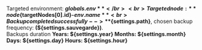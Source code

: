 <br>Targeted environment: **${globals.env}** </br>
<br>Targeted node : **node${targetNodes[0].id}-${env.name}**
<br>Backup completed successfully --> **${settings.path}**, chosen backup frequency: **(${settings.sauvegarde})**.</br>
Backups duration **Years: ${settings.year} Months: ${settings.month} Days: ${settings.day} Hours: ${settings.hour}**
